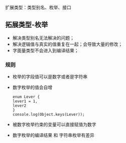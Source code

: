 扩展类型：类型别名、枚举、接口

## 拓展类型-枚举
- 解决类型别名无法解决的问题；
- 解决逻辑值与真实的值重复在一起；会导致大量的修改；
- 字面量类型不会进入到编译结果；

### 规则
- 枚举的字段值可以是数字或者是字符串
- 数字枚举的值会自增
    ```
    enum Lever {
    lever1 = 1,
    lever2
    }
    console.log(Object.keys(Lever));
    ```
    
- 被数字枚举约束的变量可以直接赋值为数字
- 数字枚举的编译结果 和 字符串枚举有差异